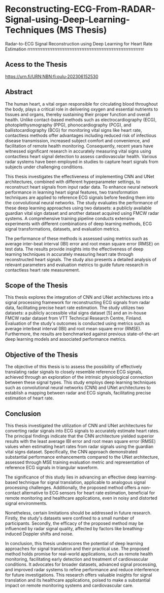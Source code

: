 # Reconstructing-ECG-From-RADAR-Signal-using-Deep-Learning-Techniques (MS Thesis)
Radar-to-ECG Signal Reconstruction using Deep Learning for Heart Rate Estimation rrrrrrrrrrrrrrrrrrrrrrrrrrrrrrrrrrrrrrrrrrrrrrrrrrrrrrrrrrrrrrrrrrrrr
## Acess to the Thesis

https://urn.fi/URN:NBN:fi:oulu-202306152530

## Abstract

The human heart, a vital organ responsible for circulating blood throughout the body, plays a critical role in delivering oxygen and essential nutrients to tissues and organs, thereby sustaining their proper function and overall health. Unlike contact-based methods such as electrocardiography (ECG), photoplethysmography (PPG), phonocardiography (PCG), and ballistocardiography (BCG) for monitoring vital signs like heart rate, contactless methods offer advantages including reduced risk of infectious disease transmission, increased subject comfort and convenience, and facilitation of remote health monitoring. Consequently, recent years have witnessed significant research in accurately measuring vital signs using contactless heart signal detection to assess cardiovascular health. Various radar systems have been employed in studies to capture heart signals from subjects under challenging conditions.

This thesis investigates the effectiveness of implementing CNN and UNet architectures, combined with different hyperparameter settings, to reconstruct heart signals from input radar data. To enhance neural network performance in learning heart signal features, two transformation techniques are applied to reference ECG signals before feeding them into the convolutional neural networks. The study evaluates the performance of these deep learning approaches using two datasets: a publicly available guardian vital sign dataset and another dataset acquired using FMCW radar systems. A comprehensive training pipeline conducts extensive experiments with different combinations of deep learning methods, ECG signal transformations, datasets, and evaluation metrics.

The performance of these methods is assessed using metrics such as average inter-beat interval (IBI) error and root mean square error (RMSE) on test data. The results provide insights into the effectiveness of deep learning techniques in accurately measuring heart rate through reconstructed heart signals. The study also presents a detailed analysis of relevant parameters and evaluation metrics to guide future research in contactless heart rate measurement.

## Scope of the Thesis

This thesis explores the integration of CNN and UNet architectures into a signal processing framework for reconstructing ECG signals from radar data, facilitating precise heart rate estimation. The study utilizes two datasets: a publicly accessible vital signs dataset [5] and an in-house FMCW radar dataset from VTT Technical Research Centre, Finland. Evaluation of the study's outcomes is conducted using metrics such as average interbeat interval (IBI) and root mean square error (RMSE). Furthermore, the results are benchmarked against previous state-of-the-art deep learning models and associated performance metrics.

## Objective of the Thesis

The objective of this thesis is to assess the possibility of effectively translating radar signals to closely resemble reference ECG signals, achieved through an exploration of the intrinsic physiological connection between these signal types. This study employs deep learning techniques such as convolutional neural networks (CNN) and UNet architectures to establish a mapping between radar and ECG signals, facilitating precise estimation of heart rate.

## Conclusion

This thesis investigated the utilization of CNN and UNet architectures for converting radar signals into ECG signals to accurately estimate heart rates. The principal findings indicate that the CNN architecture yielded superior results with the least average IBI error and root mean square error (RMSE) values when estimating heart rates from radar signals using the guardian vital signs dataset. Specifically, the CNN approach demonstrated substantial performance enhancements compared to the UNet architecture, assessed through MSE training evaluation metric and representation of reference ECG signals in triangular waveform.

The significance of this study lies in advancing an effective deep learning-based technique for signal translation, applicable to analogous signal processing challenges. Additionally, the proposed method offers a non-contact alternative to ECG sensors for heart rate estimation, beneficial for remote monitoring and healthcare applications, even in noisy and distorted signal environments.

Nonetheless, certain limitations should be addressed in future research. Firstly, the study's datasets were confined to a small number of participants. Secondly, the efficacy of the proposed method may be influenced by radar signal quality, affected by factors like breathing-induced Doppler shifts and noise.

In conclusion, this thesis underscores the potential of deep learning approaches for signal translation and their practical use. The proposed method holds promise for real-world applications, such as remote health monitoring, facilitating early detection and treatment of cardiovascular conditions. It advocates for broader datasets, advanced signal processing, and improved radar systems to refine performance and reduce interference for future investigations. This research offers valuable insights for signal translation and its healthcare applications, poised to make a substantial impact on remote monitoring systems and cardiovascular care.
